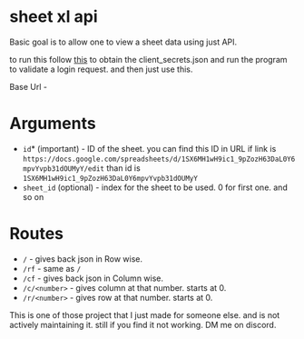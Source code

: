 # sheet xl api

Basic goal is to allow one to view a sheet data using just API. 

to run this follow [this](https://github.com/xflr6/gsheets/?tab=readme-ov-file#quickstart) to obtain the client_secrets.json and run the program to validate a login request. and then just use this. 

Base Url - <your own ip>
# Arguments
- `id`* (important) - ID of the sheet. you can find this ID in URL if link is `https://docs.google.com/spreadsheets/d/1SX6MH1wH9ic1_9pZozH63DaL0Y6mpvYvpb31dOUMyY/edit` than id is `1SX6MH1wH9ic1_9pZozH63DaL0Y6mpvYvpb31dOUMyY` 
- `sheet_id` (optional) - index for the sheet to be used. 0 for first one. and so on


# Routes
- `/` - gives back json in Row wise. 
- `/rf` - same as `/`
- `/cf` - gives back json in Column wise.
- `/c/<number>` - gives column at that number. starts at 0.
- `/r/<number>` - gives row at that number. starts at 0.

This is one of those project that I just made for someone else. and is not actively maintaining it. still if you find it not working. DM me on discord.
